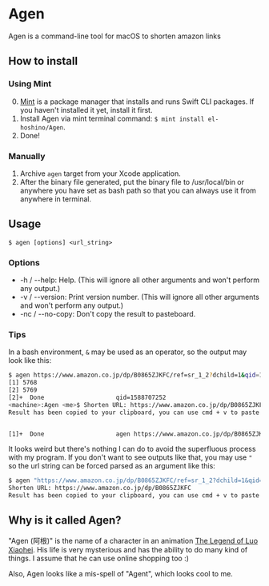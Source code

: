 # Agen

Agen is a command-line tool for macOS to shorten amazon links

## How to install

### Using Mint

0. [Mint](https://github.com/yonaskolb/Mint) is a package manager that installs and runs Swift CLI packages. If you haven't installed it yet, install it first.
1. Install Agen via mint terminal command: `$ mint install el-hoshino/Agen`.
2. Done!

### Manually

1. Archive `agen` target from your Xcode application.
2. After the binary file generated, put the binary file to /usr/local/bin or anywhere you have set as bash path so that you can always use it from anywhere in terminal. 

## Usage

`$ agen [options] <url_string>`

### Options

- -h / --help: Help. (This will ignore all other arguments and won't perform any output.)
- -v / --version: Print version number. (This will ignore all other arguments and won't perform any output.)
- -nc / --no-copy: Don't copy the result to pasteboard.

### Tips

In a bash environment, `&` may be used as an operator, so the output may look like this:

```bash
$ agen https://www.amazon.co.jp/dp/B0865ZJKFC/ref=sr_1_2?dchild=1&qid=1588707252&sr=8-2
[1] 5768
[2] 5769
[2]+  Done                    qid=1588707252
<machine>:Agen <me>$ Shorten URL: https://www.amazon.co.jp/dp/B0865ZJKFC
Result has been copied to your clipboard, you can use cmd + v to paste it.


[1]+  Done                    agen https://www.amazon.co.jp/dp/B0865ZJKFC/ref=sr_1_2?dchild=1
```

It looks weird but there's nothing I can do to avoid the superfluous process with my program. If you don't want to see outputs like that, you may use `"` so the url string can be forced parsed as an argument like this:

```bash
$ agen "https://www.amazon.co.jp/dp/B0865ZJKFC/ref=sr_1_2?dchild=1&qid=1588707252&sr=8-2"
Shorten URL: https://www.amazon.co.jp/dp/B0865ZJKFC
Result has been copied to your clipboard, you can use cmd + v to paste it.
```

## Why is it called Agen?

"Agen (阿根)" is the name of a character in an animation [The Legend of Luo Xiaohei](https://en.wikipedia.org/wiki/The_Legend_of_Luo_Xiaohei). His life is very mysterious and has the ability to do many kind of things. I assume that he can use online shopping too :)

Also, Agen looks like a mis-spell of "Agent", which looks cool to me.
